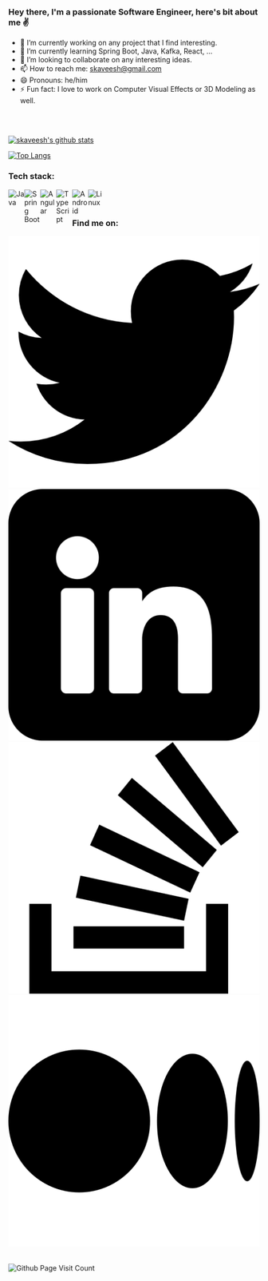 ### Hey there, I'm a passionate Software Engineer, here's bit about me ✌

- 🔭 I’m currently working on any project that I find interesting.
- 🌱 I’m currently learning Spring Boot, Java, Kafka, React, ...
- 👯 I’m looking to collaborate on any interesting ideas.
- 📫 How to reach me: skaveesh@gmail.com
- 😄 Pronouns: he/him
- ⚡ Fun fact: I love to work on Computer Visual Effects or 3D Modeling as well.

<br/>
<br/>

[![skaveesh's github stats](https://github-readme-stats.vercel.app/api?username=skaveesh&hide=issues&count_private=true&show_icons=true&theme=transparent)](https://github.com/anuraghazra/github-readme-stats)

[![Top Langs](https://github-readme-stats.vercel.app/api/top-langs/?username=skaveesh&hide=Rich%20Text%20Format,html,css,python,javascript&langs_count=10&layout=compact&theme=transparent)](https://github.com/anuraghazra/github-readme-stats)

### Tech stack:
<img align="left" alt="Java" width="32px" src="https://cdn.jsdelivr.net/gh/devicons/devicon/icons/java/java-original-wordmark.svg"/>
<img align="left" alt="Spring Boot" width="32px" src="https://cdn.jsdelivr.net/gh/devicons/devicon/icons/spring/spring-original.svg"/>
<img align="left" alt="Angular" width="32px" src="https://cdn.jsdelivr.net/gh/devicons/devicon/icons/angularjs/angularjs-plain.svg"/>
<img align="left" alt="TypeScript" width="32px" src="https://cdn.jsdelivr.net/gh/devicons/devicon/icons/typescript/typescript-original.svg"/>
<img align="left" alt="Android" width="32px" src="https://cdn.jsdelivr.net/gh/devicons/devicon/icons/androidstudio/androidstudio-original.svg"/>
<img align="left" alt="Linux" width="32px" src="https://cdn.jsdelivr.net/gh/devicons/devicon/icons/linux/linux-original.svg"/>



<br/>
<br/>

### Find me on:


<a href="https://twitter.com/skaveesh">
<picture>
  <source media="(prefers-color-scheme: light)" srcset="https://github.com/skaveesh/skaveesh/blob/main/resource/icon/dark/twitter.png">
  <source media="(prefers-color-scheme: dark)" srcset="https://github.com/skaveesh/skaveesh/blob/main/resource/icon/light/twitter.png">
  <img alt="skaveesh | Twitter" src="https://github.com/skaveesh/skaveesh/blob/main/resource/icon/dark/twitter.png">
</picture>
</a>

<a href="https://www.linkedin.com/in/skaveesh/">
<picture>
  <source media="(prefers-color-scheme: light)" srcset="https://github.com/skaveesh/skaveesh/blob/main/resource/icon/dark/linkedin.png">
  <source media="(prefers-color-scheme: dark)" srcset="https://github.com/skaveesh/skaveesh/blob/main/resource/icon/light/linkedin.png">
  <img alt="skaveesh | Twitter" src="https://github.com/skaveesh/skaveesh/blob/main/resource/icon/dark/linkedin.png">
</picture>
</a>

<a href="https://stackoverflow.com/users/5410830/skaveesh">
<picture>
  <source media="(prefers-color-scheme: light)" srcset="https://github.com/skaveesh/skaveesh/blob/main/resource/icon/dark/stackoverflow.png">
  <source media="(prefers-color-scheme: dark)" srcset="https://github.com/skaveesh/skaveesh/blob/main/resource/icon/light/stackoverflow.png">
  <img alt="skaveesh | Twitter" src="https://github.com/skaveesh/skaveesh/blob/main/resource/icon/dark/stackoverflow.png">
</picture>
</a>

<a href="https://skaveesh.medium.com/">
<picture>
  <source media="(prefers-color-scheme: light)" srcset="https://github.com/skaveesh/skaveesh/blob/main/resource/icon/dark/medium.png">
  <source media="(prefers-color-scheme: dark)" srcset="https://github.com/skaveesh/skaveesh/blob/main/resource/icon/light/medium.png">
  <img alt="skaveesh | Twitter" src="https://github.com/skaveesh/skaveesh/blob/main/resource/icon/dark/medium.png">
</picture>
</a>

<br/>
<br/>

![Github Page Visit Count](https://komarev.com/ghpvc/?username=skaveesh)

